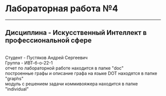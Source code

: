 # Лабораторная работа №4
---
## Дисциплина - Искусственный Интеллект в профессиональной сфере
<br>
Студент - Пустяков Андрей Сергеевич
<br>
Группа - ИВТ-б-о-22-1
<br>
отчет по лабораторной работе находится в папке "doc"
<br>
построенные графы и описание графа на языке DOT находятся в папке "graphs"
<br>
модуль с решением задачи коммивояжера находится в папке "individual"
